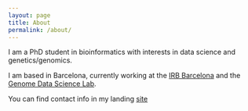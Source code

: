 ```yaml
---
layout: page
title: About
permalink: /about/
---
```


I am a PhD student in bioinformatics with interests in data science
and genetics/genomics.

I am based in Barcelona, currently working at the
[IRB Barcelona](https://www.irbbarcelona.org/en) and
the [Genome Data Science Lab](https://agendas.irbbarcelona.org/).

You can find contact info in my landing [site](https://davidmasp.github.io/)

